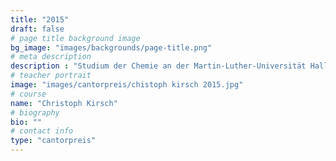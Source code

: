 ```yaml
---
title: "2015"
draft: false
# page title background image
bg_image: "images/backgrounds/page-title.png"
# meta description
description : "Studium der Chemie an der Martin-Luther-Universität Halle"
# teacher portrait
image: "images/cantorpreis/chistoph kirsch 2015.jpg"
# course
name: "Christoph Kirsch"
# biography
bio: ""
# contact info
type: "cantorpreis"
---
```

